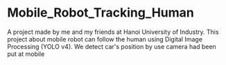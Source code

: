 # Mobile_Robot_Tracking_Human
A project made by me and my friends at Hanoi University of Industry. This project about mobile robot can follow the human using Digital Image Processing (YOLO v4). We detect car's position by use camera had been put at mobile 
 
